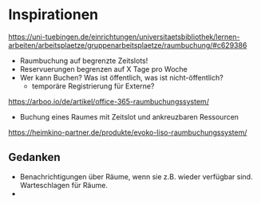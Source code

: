 # Inspirationen

https://uni-tuebingen.de/einrichtungen/universitaetsbibliothek/lernen-arbeiten/arbeitsplaetze/gruppenarbeitsplaetze/raumbuchung/#c629386

- Raumbuchung auf begrenzte Zeitslots!
- Reservuerungen begrenzen auf X Tage pro Woche
- Wer kann Buchen? Was ist öffentlich, was ist nicht-öffentlich?
    - temporäre Registrierung für Externe?


https://arboo.io/de/artikel/office-365-raumbuchungssystem/

- Buchung eines Raumes mit Zeitslot und ankreuzbaren Ressourcen

https://heimkino-partner.de/produkte/evoko-liso-raumbuchungssystem/

## Gedanken
- Benachrichtigungen über Räume, wenn sie z.B. wieder verfügbar sind. Warteschlagen für Räume.
- 